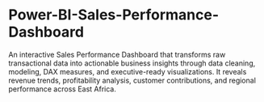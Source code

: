 # Power-BI-Sales-Performance-Dashboard
An interactive Sales Performance Dashboard that transforms raw transactional data into actionable business insights through data cleaning, modeling, DAX measures, and executive-ready visualizations. It reveals revenue trends, profitability analysis, customer contributions, and regional performance across East Africa.
